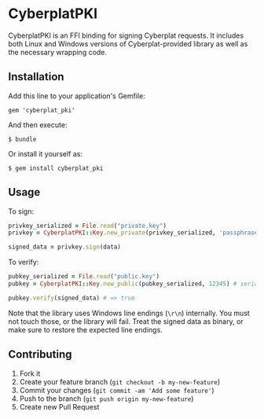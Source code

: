 # CyberplatPKI

CyberplatPKI is an FFI binding for signing Cyberplat requests. It includes both Linux and Windows versions of Cyberplat-provided library as well as the necessary wrapping code.

## Installation

Add this line to your application's Gemfile:

    gem 'cyberplat_pki'

And then execute:

    $ bundle

Or install it yourself as:

    $ gem install cyberplat_pki

## Usage

To sign:

``` ruby
privkey_serialized = File.read("private.key")
privkey = CyberplatPKI::Key.new_private(privkey_serialized, 'passphrase')

signed_data = privkey.sign(data)
```

To verify:

``` ruby
pubkey_serialized = File.read("public.key")
pubkey = CyberplatPKI::Key.new_public(pubkey_serialized, 12345) # serial = 12345

pubkey.verify(signed_data) # => true
```

Note that the library uses Windows line endings (`\r\n`) internally. You must not touch those, or the library will fail. Treat the signed data as binary, or make sure to restore the expected line endings.

## Contributing

1. Fork it
2. Create your feature branch (`git checkout -b my-new-feature`)
3. Commit your changes (`git commit -am 'Add some feature'`)
4. Push to the branch (`git push origin my-new-feature`)
5. Create new Pull Request
